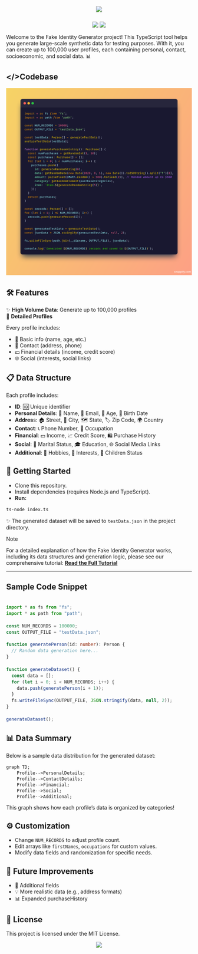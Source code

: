 <h1 align="center">
  <img src="https://readme-typing-svg.herokuapp.com?font=Poppins&pause=1000&color=5F9EA0&center=true&vCenter=true&width=600&lines=🎩+Fake+Identity+Generator;⚙️+Generate+100%2C000+Synthetic+Identities+In+Seconds;💻+Built+With+TypeScript">
</h1>

<p align="center">
  <img src="https://img.shields.io/github/languages/top/MahmudGalib7/Fake-Identity-Generator?style=flat-square" />
  <img src="https://img.shields.io/github/license/MahmudGalib7/Fake-Identity-Generator?style=flat-square" />
</p>

Welcome to the Fake Identity Generator project! This TypeScript tool helps you generate large-scale synthetic data for testing purposes. With it, you can create up to 100,000 user profiles, each containing personal, contact, socioeconomic, and social data. 📊


## </>Codebase
![Codebase](./Snap.png)


## 🛠 Features
✨ **High Volume Data**: Generate up to 100,000 profiles
<br>
📇 **Detailed Profiles**

Every profile includes:

- 👤 Basic info (name, age, etc.)
- 📍 Contact (address, phone)
- 💵 Financial details (income, credit score)
- 🌐 Social (interests, social links)


## 📋 Data Structure
Each profile includes:

- **ID**: 🆔 Unique identifier
- **Personal Details**: 👤 Name, 📧 Email, 🎂 Age, 📅 Birth Date
- **Addres**s: 🏠 Street, 🌆 City, 🗺️ State, 🏷️ Zip Code, 🌍 Country
- **Contact**: 📞 Phone Number, 💼 Occupation
- **Financial**: 💵 Income, 📈 Credit Score, 🛍️ Purchase History
- **Social**: 💍 Marital Status, 🎓 Education, 🌐 Social Media Links
- **Additional**: 🎨 Hobbies, 🌟 Interests, 👶 Children Status

## 🚀 Getting Started

- Clone this repository.
- Install dependencies (requires Node.js and TypeScript).
- **Run:**

```bash
ts-node index.ts
```
✨ The generated dataset will be saved to `testData.json` in the project directory.

> [!NOTE]
> For a detailed explanation of how the Fake Identity Generator works, including its data structures and generation logic, please see our comprehensive tutorial: **[Read the Full Tutorial](./docs/tutorial.md)**

---

## Sample Code Snippet

```typescript

import * as fs from "fs";
import * as path from "path";

const NUM_RECORDS = 100000;
const OUTPUT_FILE = "testData.json";

function generatePerson(id: number): Person {
  // Random data generation here...
}

function generateDataset() {
  const data = [];
  for (let i = 0; i < NUM_RECORDS; i++) {
    data.push(generatePerson(i + 1));
  }
  fs.writeFileSync(OUTPUT_FILE, JSON.stringify(data, null, 2));
}

generateDataset();
```

## 📊 Data Summary
Below is a sample data distribution for the generated dataset:

``` mermaid
graph TD;
    Profile-->PersonalDetails;
    Profile-->ContactDetails;
    Profile-->Financial;
    Profile-->Social;
    Profile-->Additional;
```

This graph shows how each profile’s data is organized by categories!

## ⚙️ Customization

- Change `NUM_RECORDS` to adjust profile count.
- Edit arrays like `firstNames`, `occupations` for custom values.
- Modify data fields and randomization for specific needs.

## 📅 Future Improvements

- 📝 Additional fields
- 💡 More realistic data (e.g., address formats)
- 📊 Expanded purchaseHistory

## 📜 License
This project is licensed under the MIT License.
<br>

<p align="center">
  <img src="https://readme-typing-svg.herokuapp.com?font=Fira+Code&duration=4000&pause=1000&color=00BFFF&center=true&vCenter=true&width=435&lines=Thanks+for+visiting!+🎉;Happy+Coding!+🚀;Star+the+repo+if+you+like+it!+⭐">
</p>
